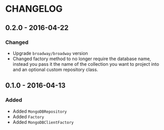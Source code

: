 # CHANGELOG

## 0.2.0 - 2016-04-22

### Changed

- Upgrade `broadway/broadway` version
- Changed factory method to no longer require the database name, instead you pass it the name of the collection you want to project
into and an optional custom repository class.

## 0.1.0 - 2016-04-13

### Added

- Added `MongoDBRepository`
- Added `Factory`
- Added `MongoDBClientFactory`
